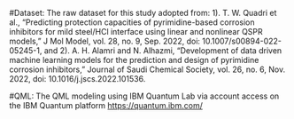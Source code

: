 #Dataset:
The raw dataset for this study adopted from: 
1). T. W. Quadri et al., “Predicting protection capacities of pyrimidine-based corrosion inhibitors for mild steel/HCl interface using linear and nonlinear QSPR models,” J Mol Model, vol. 28, no. 9, Sep. 2022, doi: 10.1007/s00894-022-05245-1, and
2). A. H. Alamri and N. Alhazmi, “Development of data driven machine learning models for the prediction and design of pyrimidine corrosion inhibitors,” Journal of Saudi Chemical Society, vol. 26, no. 6, Nov. 2022, doi: 10.1016/j.jscs.2022.101536.

#QML:
The QML modeling using IBM Quantum Lab via account access on the IBM Quantum platform https://quantum.ibm.com/

